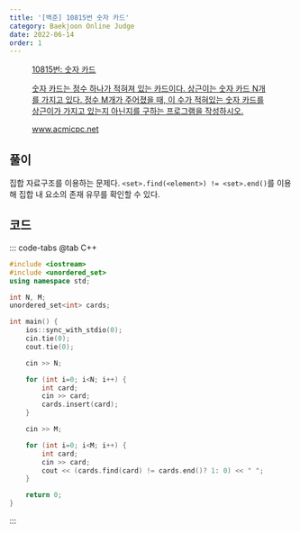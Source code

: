 ```yaml
---
title: '[백준] 10815번 숫자 카드'
category: Baekjoon Online Judge
date: 2022-06-14
order: 1
---
```


<figure class="opengraph"><a href="https://www.acmicpc.net/problem/10815" data-source-url="https://www.acmicpc.net/problem/10815">
<div class="og-image" style="background-image: url('https://drive.google.com/uc?export=view&id=1nCax5mgwtYA82T46I_ntU1afsBBNkrLr');"></div>
<div class="og-text">
<p class="og-title">10815번: 숫자 카드</p>
<p class="og-desc">숫자 카드는 정수 하나가 적혀져 있는 카드이다. 상근이는 숫자 카드 N개를 가지고 있다. 정수 M개가 주어졌을 때, 이 수가 적혀있는 숫자 카드를 상근이가 가지고 있는지 아닌지를 구하는 프로그램을 작성하시오.</p>
<p class="og-host">www.acmicpc.net</p></div></a></figure>

## 풀이
집합 자료구조를 이용하는 문제다. `<set>.find(<element>) != <set>.end()`를 이용해 집합 내 요소의 존재 유무를 확인할 수 있다.

## 코드
::: code-tabs
@tab C++
```cpp
#include <iostream>
#include <unordered_set>
using namespace std;

int N, M;
unordered_set<int> cards;

int main() {
    ios::sync_with_stdio(0);
    cin.tie(0);
    cout.tie(0);

    cin >> N;

    for (int i=0; i<N; i++) {
        int card;
        cin >> card;
        cards.insert(card);
    }

    cin >> M;

    for (int i=0; i<M; i++) {
        int card;
        cin >> card;
        cout << (cards.find(card) != cards.end()? 1: 0) << " ";
    }

    return 0;
}
```
:::
